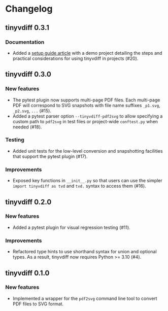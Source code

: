 # Changelog

## tinyvdiff 0.3.1

### Documentation

- Added a [setup guide article](https://nanx.me/tinyvdiff/articles/setup/)
  with a demo project detailing the steps and practical considerations for
  using tinyvdiff in projects (#20).

## tinyvdiff 0.3.0

### New features

- The pytest plugin now supports multi-page PDF files.
  Each multi-page PDF will correspond to SVG snapshots with file name
  suffixes `_p1.svg`, `_p2.svg`, `...` (#15).
- Added a pytest parser option `--tinyvdiff-pdf2svg` to allow specifying a
  custom path to `pdf2svg` in test files or project-wide `conftest.py`
  when needed (#18).

### Testing

- Added unit tests for the low-level conversion and snapshotting facilities
  that support the pytest plugin (#17).

### Improvements

- Exposed key functions in `__init__.py` so that users can use the simpler
  `import tinyvdiff as tvd` and `tvd.` syntax to access them (#16).

## tinyvdiff 0.2.0

### New features

- Added a pytest plugin for visual regression testing (#11).

### Improvements

- Refactored type hints to use shorthand syntax for union and optional types.
  As a result, tinyvdiff now requires Python >= 3.10 (#4).

## tinyvdiff 0.1.0

### New features

- Implemented a wrapper for the `pdf2svg` command line tool to convert
  PDF files to SVG format.
